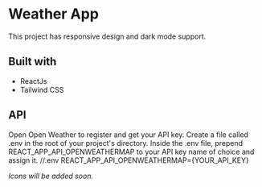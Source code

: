# Weather App
This project has responsive design and dark mode support.

## Built with
* ReactJs
* Tailwind CSS

## API
Open Open Weather to register and get your API key. Create a file called .env in the root of your project's directory. Inside the .env file, prepend REACT_APP_API_OPENWEATHERMAP to your API key name of choice and assign it. //.env REACT_APP_API_OPENWEATHERMAP={YOUR_API_KEY}

<em> Icons will be added soon. </em>

